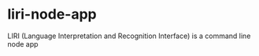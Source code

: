 # liri-node-app
LIRI (Language Interpretation and Recognition Interface) is a command line node app
